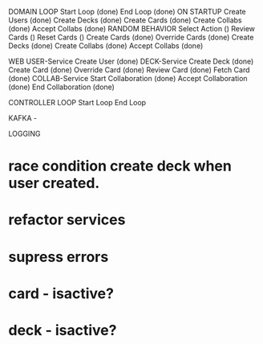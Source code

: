 
DOMAIN
    LOOP
        Start Loop              (done)
        End Loop                (done)
        ON STARTUP
            Create Users        (done)
            Create Decks        (done)
            Create Cards        (done)
            Create Collabs      (done)
            Accept Collabs      (done)
        RANDOM BEHAVIOR
            Select Action       ()
            Review Cards        ()
            Reset Cards         ()
            Create Cards        (done)
            Override Cards      (done)
            Create Decks        (done)
            Create Collabs      (done)
            Accept Collabs      (done)

WEB
    USER-Service
        Create User             (done)
    DECK-Service
        Create Deck             (done)
        Create Card             (done)
        Override Card           (done)
        Review Card             (done)
        Fetch Card              (done)
    COLLAB-Service
        Start Collaboration     (done)
        Accept Collaboration    (done)
        End Collaboration       (done)

CONTROLLER
    LOOP
        Start Loop
        End Loop

KAFKA
    -

LOGGING


# race condition create deck when user created.
# refactor services
# supress errors
# card - isactive?
# deck - isactive?
